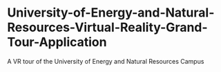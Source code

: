 # University-of-Energy-and-Natural-Resources-Virtual-Reality-Grand-Tour-Application
A VR tour of the University of Energy and Natural Resources Campus

